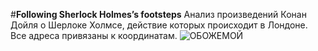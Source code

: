 #**Following Sherlock Holmes’s footsteps**
Анализ  произведений Конан Дойля о Шерлоке Холмсе, действие которых происходит в Лондоне. Все адреса привязаны к координатам.
![ОБОЖЕМОЙ](https://github.com/wildmary/Portfolio-DH/blob/master/Ресурс%203%404x.png)
